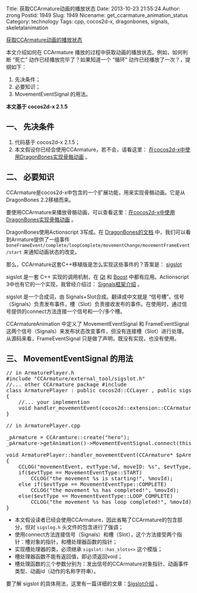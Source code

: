Title: 获取CCArmature动画的播放状态
Date: 2013-10-23 21:55:24
Author: zrong
Postid: 1949
Slug: 1949
Nicename: get_ccarmature_animation_status
Category: technology
Tags: cpp, cocos2d-x, dragonbones, signals, skeletalanimation

[获取CCArmature动画的播放状态](http://zengrong.net/post/1949.htm)

本文介绍如何在 CCArmature 播放的过程中获取动画的播放状态。例如，如何判断 “死亡” 动作已经播放完毕了？如果知道一个 “循环” 动作已经播放了一次？，提纲如下：

1. 先决条件；
2. 必要知识；
3. MovementEventSignal 的用法。
<!--more-->
**本文基于 cocos2d-x 2.1.5** 

## 一、 先决条件

1. 代码基于 cocos2d-x 2.1.5；
2. 本文假设你已经会使用CCArmature，若不会，请看这里： [在cocos2d-x中使用DragonBones实现骨骼动画][usage] 。

## 二、 必要知识

CCArmature是cocos2d-x中包含的一个扩展功能，用来实现骨骼动画。它是从DragonBones 2.2移植而来。

要使用CCArmature来播放骨骼动画，可以查看这里：[在cocos2d-x中使用DragonBones实现骨骼动画][usage] 。

DragonBones使用Actionscript 3写成。在 [DragonBones的文档][dbevent] 中，我们可以看到Armature提供了一组事件 `boneFrameEvent/complete/loopComplete/movementChange/movementFrameEvent/start` 来通知动画状态的改变。

那么，CCArmature这套C++移植版是怎么实现这些事件的？答案是： [sigslot][sigslot] 

sigslot 是一套 C++ 实现的调用机制，在 [Qt][qt] 和 [Boost][signals] 中都有应用。Actionscript 3中也有它的一个实现，我曾经介绍过： [Signals框架介绍][as3signals] 。

sigslot 是一个合成词，由 Signals+Slot合成。翻译成中文就是 “信号槽”。信号（Signals）负责发布事件，槽（Slot）负责接收发布的事件。在使用时，通过信号提供的connect方法连接一个信号和一个/多个槽。

CCArmatureAnimation 中定义了 MovementEventSignal 和 FrameEventSignal 这两个信号（Signals）来发布状态改变事件，但没有连接槽（Slot）进行处理。从源码来看，FrameEventSignal 只是做了声明，既没有实现，也没有使用。

## 三、 MovementEventSignal 的用法
<pre lang="CPP">
// in ArmaturePlayer.h
#include "CCArmature/external_tool/sigslot.h"
//... other CCArmature package #include
class ArmaturePlayer : public cocos2d::CCLayer , public sigslot::has_slots<>
{
	//... your implemention
	void handler_movementEvent(cocos2d::extension::CCArmature *, cocos2d::extension::MovementEventType, const char *);
}

// in ArmaturePlayer.cpp

_pArmature = CCAramture::create("hero");
_pArmature->getAnimation()->MovementEventSignal.connect(this, &ArmaturePlayer::handler_movementEvent);

void ArmaturePlayer::handler_movementEvent(CCArmature* $pArmature, MovementEventType $evtType, const char* $movId)
{
	CCLOG("movementEvent, evtType:%d, moveID: %s", $evtType, $movId);
	if($evtType == MovementEventType::START)
		CCLOG("the movement %s is starting!", %movId);
	else if($evtType == MovementEventType::COMPLETE)
		CCLOG("the movement %s has completed!", %movId);
	else($evtType == MovementEventType::LOOP_COMPLETE)
		CCLOG("the movement %s has loop completed!", %movId);
}</pre>
* 本文假设读者已经会使用CCArmature，因此省略了CCArmature的包含部分，但对 `sigslog.h` 头文件的包含进行了强调；
* 使用connect方法连接信号（Signals）和槽（Slot），这个方法接受两个指针：槽对象的指针，和槽处理器函数的指针；
* 实现槽处理器的类，必须继承 `sigslot::has_slots<>` 这个模版；
* 槽处理器函数不能有返回值，即必须返回void；
* 槽处理函数的三个参数分别为：发出信号的CCArmature对象指针、动画事件类型、动画id（动作的名称字符串）。

要了解 sigslot 的具体用法，这里有一篇详细的文章：[Sigslot介绍][usagesigslot] 。

[usage]: http://zengrong.net/post/1911.htm
[dbevent]: http://dragonbones.github.io/asdoc/V2/dragonBones/Armature.html
[sigslot]: http://sigslot.sourceforge.net/
[usagesigslot]: http://blog.csdn.net/smallcraft/article/details/2237802
[signals]: http://www.boost.org/doc/libs/1_54_0/doc/html/signals.html
[qt]: http://qt-project.org/
[as3signals]: http://zengrong.net/post/1504.htm

